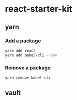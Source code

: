 # react-starter-kit

## yarn

### Add a package

```sh
yarn add react
yarn add babel-cli --dev
```
### Remove a package

```sh
yarn remove babel-cli
```

## vault
